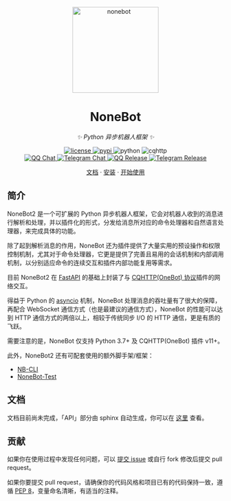 <p align="center">
  <a href="https://v2.nonebot.dev/"><img src="https://raw.githubusercontent.com/nonebot/nonebot2/master/docs/.vuepress/public/logo.png" width="200" height="200" alt="nonebot"></a>
</p>

<div align="center">

# NoneBot

_✨ Python 异步机器人框架 ✨_

</div>

<p align="center">
  <a href="https://raw.githubusercontent.com/nonebot/nonebot2/master/LICENSE">
    <img src="https://img.shields.io/github/license/nonebot/nonebot2.svg" alt="license">
  </a>
  <a href="https://pypi.python.org/pypi/nonebot2">
    <img src="https://img.shields.io/pypi/v/nonebot2.svg" alt="pypi">
  </a>
  <img src="https://img.shields.io/badge/python-3.7+-blue.svg" alt="python">
  <img src="https://img.shields.io/badge/cqhttp-11+-black.svg" alt="cqhttp"><br />
  <a href="https://jq.qq.com/?_wv=1027&k=5OFifDh">
    <img src="https://img.shields.io/badge/qq%E7%BE%A4-768887710-orange.svg" alt="QQ Chat">
  </a>
  <a href="https://t.me/cqhttp">
    <img src="https://img.shields.io/badge/telegram-chat-blue.svg" alt="Telegram Chat">
  </a>
  <a href="https://jq.qq.com/?_wv=1027&k=5Nl0zhE">
    <img src="https://img.shields.io/badge/%E7%89%88%E6%9C%AC%E5%8F%91%E5%B8%83%E7%BE%A4-218529254-green.svg" alt="QQ Release">
  </a>
  <a href="https://t.me/cqhttp_release">
    <img src="https://img.shields.io/badge/版本发布频道-join-green.svg" alt="Telegram Release">
  </a>
</p>

<p align="center">
  <a href="https://v2.nonebot.dev/">文档</a>
  ·
  <a href="https://v2.nonebot.dev/guide/installation.html">安装</a>
  ·
  <a href="https://v2.nonebot.dev/guide/getting-started.html">开始使用</a>
</p>

## 简介

NoneBot2 是一个可扩展的 Python 异步机器人框架，它会对机器人收到的消息进行解析和处理，并以插件化的形式，分发给消息所对应的命令处理器和自然语言处理器，来完成具体的功能。

除了起到解析消息的作用，NoneBot 还为插件提供了大量实用的预设操作和权限控制机制，尤其对于命令处理器，它更是提供了完善且易用的会话机制和内部调用机制，以分别适应命令的连续交互和插件内部功能复用等需求。

目前 NoneBot2 在 [FastAPI](https://fastapi.tiangolo.com/) 的基础上封装了与 [CQHTTP(OneBot) 协议](http://cqhttp.cc/)插件的网络交互。

得益于 Python 的 [asyncio](https://docs.python.org/3/library/asyncio.html) 机制，NoneBot 处理消息的吞吐量有了很大的保障，再配合 WebSocket 通信方式（也是最建议的通信方式），NoneBot 的性能可以达到 HTTP 通信方式的两倍以上，相较于传统同步 I/O 的 HTTP 通信，更是有质的飞跃。

需要注意的是，NoneBot 仅支持 Python 3.7+ 及 CQHTTP(OneBot) 插件 v11+。

此外，NoneBot2 还有可配套使用的额外脚手架/框架：

- [NB-CLI](https://github.com/nonebot/nb-cli)
- [NoneBot-Test](https://github.com/nonebot/nonebot-test)

## 文档

文档目前尚未完成，「API」部分由 sphinx 自动生成，你可以在 [这里](https://v2.nonebot.dev/) 查看。

## 贡献

如果你在使用过程中发现任何问题，可以 [提交 issue](https://github.com/nonebot/nonebot2/issues/new) 或自行 fork 修改后提交 pull request。

如果你要提交 pull request，请确保你的代码风格和项目已有的代码保持一致，遵循 [PEP 8](https://www.python.org/dev/peps/pep-0008/)，变量命名清晰，有适当的注释。
